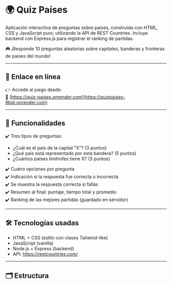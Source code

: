 # 🌍 Quiz Países

Aplicación interactiva de preguntas sobre países, construida con HTML, CSS y JavaScript puro, utilizando la API de REST Countries. Incluye backend con Express.js para registrar el ranking de partidas.

🎮 ¡Responde 10 preguntas aleatorias sobre capitales, banderas y fronteras de países del mundo!

---

## 🚀 Enlace en línea

👉 Accede al juego desde:  
🔗 [https://quiz-paises.onrender.com](https://quizpaises-9bqt.onrender.com)

---

## 🧩 Funcionalidades

✔️ Tres tipos de preguntas:

- ¿Cuál es el país de la capital "X"? (3 puntos)  
- ¿Qué país está representado por esta bandera? (5 puntos)  
- ¿Cuántos países limítrofes tiene X? (3 puntos)

✔️ Cuatro opciones por pregunta  
✔️ Indicación si la respuesta fue correcta o incorrecta  
✔️ Se muestra la respuesta correcta si fallás  
✔️ Resumen al final: puntaje, tiempo total y promedio  
✔️ Ranking de las mejores partidas (guardado en servidor)

---

## 🛠 Tecnologías usadas

- HTML + CSS (estilo con clases Tailwind-like)
- JavaScript (vanilla)
- Node.js + Express (backend)
- API: https://restcountries.com/

---

## 🗂 Estructura

